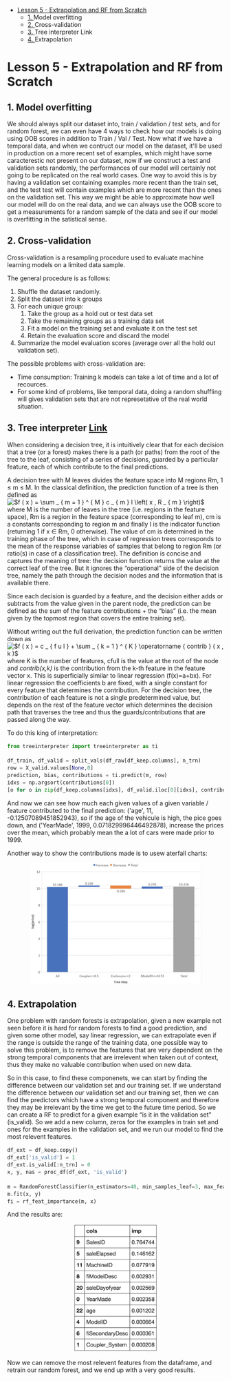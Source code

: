 <!-- vscode-markdown-toc -->
- [Lesson 5 - Extrapolation and RF from Scratch](#Lesson-5---Extrapolation-and-RF-from-Scratch)
  - [1. <a name='Modeloverfitting'></a>Model overfitting](#1-a-nameModeloverfittingaModel-overfitting)
  - [2. <a name='Cross-validation'></a>Cross-validation](#2-a-nameCross-validationaCross-validation)
  - [3. <a name='TreeinterpreterLinkhttp:blog.datadive.netinterpreting-random-forests'></a>Tree interpreter Link](#3-a-nameTreeinterpreterLinkhttpblogdatadivenetinterpreting-random-forestsaTree-interpreter-Link)
  - [4. <a name='Extrapolation'></a>Extrapolation](#4-a-nameExtrapolationaExtrapolation)

<!-- vscode-markdown-toc-config
	numbering=true
	autoSave=true
	/vscode-markdown-toc-config -->
<!-- /vscode-markdown-toc -->
# Lesson 5 - Extrapolation and RF from Scratch

##  1. <a name='Modeloverfitting'></a>Model overfitting

We should always split our dataset into, train / validation / test sets, and for random forest, we can even have 4 ways to check how our models is doing using OOB scores in addition to Train / Val / Test. Now what if we have a temporal data, and when we contruct our model on the dataset, it'll be used in production on a more recent set of examples, which might have some caracterestic not present on our dataset, now if we construct a test and validation sets randomly, the performances of our model will certainly not going to be replicated on the real world cases. One way to avoid this is by having a validation set containing examples more recent than the train set, and the test test will contain examples which are more recent than the ones on the validation set. This way we might be able to approximate how well our model will do on the real data, and we can always use the OOB score to get a measurements for a random sample of the data and see if our model is overfitting in the satistical sense.

##  2. <a name='Cross-validation'></a>Cross-validation

Cross-validation is a resampling procedure used to evaluate machine learning models on a limited data sample.

The general procedure is as follows:

1. Shuffle the dataset randomly.
2. Split the dataset into k groups
3. For each unique group:
    1. Take the group as a hold out or test data set
    2. Take the remaining groups as a training data set
    3. Fit a model on the training set and evaluate it on the test set
    4. Retain the evaluation score and discard the model
4. Summarize the model evaluation scores (average over all the hold out validation set).

The possible problems with cross-validation are:

* Time consumption: Training k models can take a lot of time and a lot of recources.
* For some kind of problems, like temporal data, doing a random shuffling will gives validation sets that are not represetative of the real world situation.

##  3. <a name='TreeinterpreterLinkhttp:blog.datadive.netinterpreting-random-forests'></a>Tree interpreter [Link](http://blog.datadive.net/interpreting-random-forests/)

When considering a decision tree, it is intuitively clear that for each decision that a tree (or a forest) makes there is a path (or paths) from the root of the tree to the leaf, consisting of a series of decisions, guarded by a particular feature, each of which contribute to the final predictions.

A decision tree with M leaves divides the feature space into M regions Rm, 1 ≤ m ≤ M. In the classical definition, the prediction function of a tree is then defined as <img src="https://latex.codecogs.com/gif.latex?$f&space;(&space;x&space;)&space;=&space;\sum&space;_&space;{&space;m&space;=&space;1&space;}&space;^&space;{&space;M&space;}&space;c&space;_&space;{&space;m&space;}&space;I&space;\left(&space;x&space;,&space;R&space;_&space;{&space;m&space;}&space;\right)$" title="$f ( x ) = \sum _ { m = 1 } ^ { M } c _ { m } I \left( x , R _ { m } \right)$" /> where M is the number of leaves in the tree (i.e. regions in the feature space), Rm is a region in the feature space (corresponding to leaf m), cm is a constants corresponding to region m and finally I is the indicator function (returning 1 if x ∈ Rm, 0 otherwise). The value of cm is determined in the training phase of the tree, which in case of regression trees corresponds to the mean of the response variables of samples that belong to region Rm (or ratio(s) in case of a classification tree). The definition is concise and captures the meaning of tree: the decision function returns the value at the correct leaf of the tree. But it ignores the “operational” side of the decision tree, namely the path through the decision nodes and the information that is available there.

Since each decision is guarded by a feature, and the decision either adds or subtracts from the value given in the parent node, the prediction can be defined as the sum of the feature contributions + the “bias” (i.e. the mean given by the topmost region that covers the entire training set).

Without writing out the full derivation, the prediction function can be written down as <img src="https://latex.codecogs.com/gif.latex?$f&space;(&space;x&space;)&space;=&space;c&space;_&space;{&space;f&space;u&space;l&space;}&space;&plus;&space;\sum&space;_&space;{&space;k&space;=&space;1&space;}&space;^&space;{&space;K&space;}&space;\operatorname&space;{&space;contrib&space;}&space;(&space;x&space;,&space;k&space;)$" title="$f ( x ) = c _ { f u l } + \sum _ { k = 1 } ^ { K } \operatorname { contrib } ( x , k )$" /> where K is the number of features, cfull is the value at the root of the node and *contrib(x,k)* is the contribution from the k-th feature in the feature vector x. This is superficially similar to linear regression (f(x)=a+bx). For linear regression the coefficients b are fixed, with a single constant for every feature that determines the contribution. For the decision tree, the contribution of each feature is not a single predetermined value, but depends on the rest of the feature vector which determines the decision path that traverses the tree and thus the guards/contributions that are passed along the way.

To do this king of interpretation:

```python
from treeinterpreter import treeinterpreter as ti

df_train, df_valid = split_vals(df_raw[df_keep.columns], n_trn)
row = X_valid.values[None,0]
prediction, bias, contributions = ti.predict(m, row)
idxs = np.argsort(contributions[0])
[o for o in zip(df_keep.columns[idxs], df_valid.iloc[0][idxs], contributions[0][idxs])]
```

And now we can see how much each given values of a given variable / feature contributed to the final prediction: ('age', 11, -0.12507089451852943), so if the age of the vehicule is high, the pice goes down, and ('YearMade', 1999, 0.071829996446492878), increase the prices over the mean, which probably mean the a lot of cars were made prior to 1999.

Another way to show the contributions made is to usew aterfall charts:

<p align="center"> <img src="../figures/tree_interpretation.png" width="400"> </p>

##  4. <a name='Extrapolation'></a>Extrapolation

One problem with random forests is extrapolation, given a new example not seen before it is hard for random forests to find a good prediction, and given some other model, say linear regression, we can extrapolate even if the range is outside the range of the training data, one possible way to solve this problem, is to remove the features that are very dependent on the strong temporal components that are irrelevent when taken out of context, thus they make no valuable contribution when used on new data.

So in this case, to find these componenets, we can start by finding the difference between our validation set and our training set. If we understand the difference between our validation set and our training set, then we can find the predictors which have a strong temporal component and therefore they may be irrelevant by the time we get to the future time period. So we can create a RF to predict for a given example “is it in the validation set” (is_valid). So we add a new column, zeros for the examples in train set and ones for the examples in the validation set, and we run our model to find the most relevent features.

```python
df_ext = df_keep.copy()
df_ext['is_valid'] = 1
df_ext.is_valid[:n_trn] = 0
x, y, nas = proc_df(df_ext, 'is_valid')

m = RandomForestClassifier(n_estimators=40, min_samples_leaf=3, max_features=0.5, n_jobs=-1, oob_score=True)
m.fit(x, y)
fi = rf_feat_importance(m, x)
```

And the results are:

<p align="center"> <img src="../figures/feature_importance_extrapolation.png" width="200"> </p>

Now we can remove the most relevent features from the dataframe, and retrain our random forest, and we end up with a very good results.
